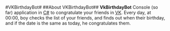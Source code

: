 #VKBirthdayBot#
##About VKBirthdayBot##
**VkBirthdayBot** Console (so far) application in [C#](https://github.com/trending/c%23) to congratulate your friends in [VK](https://vk.com). Every day, at 00:00, boy checks the list of your friends, and finds out when their birthday, and if the date is the same as today, he congratulates them.